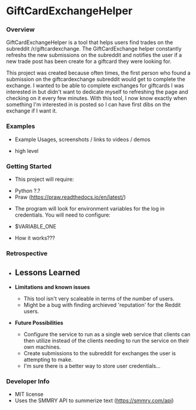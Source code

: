 ﻿# GiftCardExchangeHelper


### Overview 
GiftCardExchangeHelper is a tool that helps users find trades on the subreddit /r/giftcardexchange. The GiftCardExchange helper constantly refreshs the new submissions on the subreddit and notifies the user if a new trade post has been create for a giftcard they were looking for.

This project was created because often times, the first person who found a submission on the giftcardexchange subreddit would get to complete the exchange. I wanted to be able to complete exchanges for giftcards I was interested in but didn't want to dedicate myself to refreshing the page and checking on it every few minutes. With this tool, I now know exactly when something I'm interested in is posted so I can have first dibs on the exchange if I want it.

### Examples
* Example Usages, screenshots / links to videos / demos
- high level

### Getting Started
* This project will require:
- Python ?.?
- Praw (https://praw.readthedocs.io/en/latest/)
* The program will look for environment variables for the log in credentials. You will need to configure:
- $VARIABLE_ONE
* How it works???

### Retrospective
* **Lessons Learned**
   - 
* **Limitations and known issues**
   - This tool isn't very scaleable in terms of the number of users.
   - Might be a bug with finding archieved 'reputation' for the Reddit users. 

* **Future Possibilities**
   - Configure the service to run as a single web service that clients can then utilize instead of the clients needing to run the service on their own machines.
   - Create submissions to the subreddit for exchanges the user is attempting to make.
   - I'm sure there is a better way to store user credentials...

### Developer Info
* MIT license
* Uses the SMMRY API to summerize text (https://smmry.com/api)

